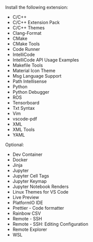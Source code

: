 Install the following extension:

- C/C++
- C/C++ Extension Pack
- C/C++ Themes
- Clang-Format
- CMake
- CMake Tools
- Code Runner
- IntelliCode
- IntelliCode API Usage Examples
- Makefile Tools
- Material Icon Theme
- Msg Language Support
- Path Intellisense
- Python
- Python Debugger
- ROS
- Tensorboard
- Txt Syntax
- Vim
- vscode-pdf
- XML
- XML Tools
- YAML

Optional:

- Dev Container
- Docker
- Jinja
- Jupyter
- Jupyter Cell Tags
- Jupyter Keymap
- Jupyter Notebook Renders
- Linux Themes for VS Code
- Live Preview
- PlatformIO IDE
- Prettier - Code formatter
- Rainbow CSV
- Remote - SSH
- Remote - SSH: Editing Configuration
- Remote Explorer
- WSL



